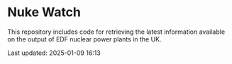 # Nuke Watch

This repository includes code for retrieving the latest information available on the output of EDF nuclear power plants in the UK.

Last updated: 2025-01-09 16:13